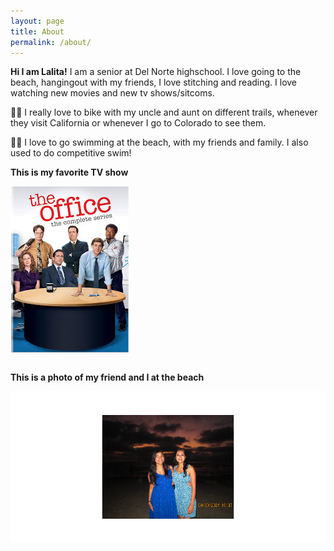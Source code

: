 ```yaml
---
layout: page
title: About
permalink: /about/
---
```


**Hi I am Lalita!**
I am a senior at Del Norte highschool. I love going to the beach, hangingout with my friends, I love stitching and reading. I love watching new movies and new tv shows/sitcoms. 

<span class="bike-emoji">🚴‍♂️</span> I really love to bike with my uncle and aunt on different trails, whenever they visit California or whenever I go to Colorado to see them. 

🏊‍♀️ I love to go swimming at the beach, with my friends and family. I also used to do competitive swim!


**This is my favorite TV show**


![These are some of my favorite TV shows](image-4.png)   

<style>
    /* Style looks pretty compact, trace grid-container and grid-item in the code */
    .grid-container {
        display: grid;
        grid-template-columns: repeat(auto-fill, minmax(150px, 1fr)); /* Dynamic columns */
        gap: 10px;
    }
    .grid-item {
        text-align: center;
    }
    .grid-item img {
        width: 100%;
        height: 100px; /* Fixed height for uniformity */
        object-fit: contain; /* Ensure the image fits within the fixed height */
    }
    .grid-item p {
        margin: 5px 0; /* Add some margin for spacing */
    }
</style>

<!-- This grid_container class is for the CSS styling, the id is for JavaScript connection -->
<div class="grid-container" id="grid_container">
    <!-- content will be added here by JavaScript -->
</div>

<script>
    // 1. Make a connection to the HTML container defined in the HTML div
    var container = document.getElementById("grid_container"); // This container connects to the HTML div

    // 2. Define a JavaScript object for our http source and our data rows for the Living in the World grid
    var http_source = "https://upload.wikimedia.org/wikipedia/commons/";
    var living_in_the_world = [
        {"flag": "0/01/Flag_of_California.svg", "greeting": "HEYYYYY", "description": "I loved here when I was 9 years old and have lived here ever since"},
        {"flag": "a/ac/Flag_of_Indiana.svg", "greeting":"Howdy" , "description": "I was born in Indiana and I lived in Indiana for 2 years"},
        {"flag": "4/41/Flag_of_India.svg", "greeting": "Namaste", "description": "I try visiting India every 2-3 years to see my family there"},
        {"flag": "9/9d/Flag_of_Arizona.svg", "Namaste":"Hello from the heat", "description": "I lived there for 6.5 years, and I wasn't the biggest fan of the heat"},
    ]; 
    
    // 3a. Consider how to update style count for size of container
    // The grid-template-columns has been defined as dynamic with auto-fill and minmax

    // 3b. Build grid items inside of our container for each row of data
    for (const location of living_in_the_world) {
        // Create a "div" with "class grid-item" for each row
        var gridItem = document.createElement("div");
        gridItem.className = "grid-item";  // This class name connects the gridItem to the CSS style elements
        // Add "img" HTML tag for the flag
        var img = document.createElement("img");
        img.src = http_source + location.flag; // concatenate the source and flag
        img.alt = location.flag + " Flag"; // add alt text for accessibility

        // Add "p" HTML tag for the description
        var description = document.createElement("p");
        description.textContent = location.description; // extract the description

        // Add "p" HTML tag for the greeting
        var greeting = document.createElement("p");
        greeting.textContent = location.greeting;  // extract the greeting

        // Append img and p HTML tags to the grid item DIV
        gridItem.appendChild(img);
        gridItem.appendChild(description);
        gridItem.appendChild(greeting);

        // Append the grid item DIV to the container DIV
        container.appendChild(gridItem);
    }
</script>




**This is a photo of my friend and I at the beach**


![alt text](image-8.png) 



